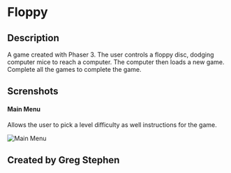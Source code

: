 # Floppy

## Description
A game created with Phaser 3. The user controls a floppy disc, dodging computer mice to reach a computer. The computer then loads a new game. Complete all the games to complete the game.

## Screnshots

#### Main Menu
Allows the user to pick a level difficulty as well instructions for the game.

![Main Menu](assets/screenshots/Main_Menu.JPG)

## Created by Greg Stephen

